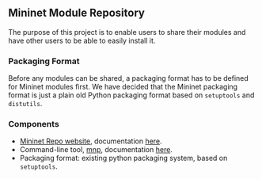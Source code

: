 ## Mininet Module Repository
The purpose of this project is to enable users to share their modules and have other users to be able to easily install it.

### Packaging Format
Before any modules can be shared, a packaging format has to be defined for Mininet modules first. We have decided that the Mininet packaging format is just a plain old Python packaging format based on `setuptools` and `distutils`.

### Components
- [Mininet Repo website](https://github.com/heryandi/djangopypi2), documentation [here](https://github.com/heryandi/gsoc2013-onl-mininet/wiki/Mininet-Repo-Docs).
- Command-line tool, [mnp](https://github.com/heryandi/mnp), documentation [here](https://github.com/heryandi/gsoc2013-onl-mininet/wiki/mnp:-Mininet-Packaging-Tools-Docs).
- Packaging format: existing python packaging system, based on `setuptools`.